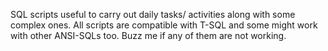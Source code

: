 SQL scripts useful to carry out daily tasks/ activities along with some complex ones.
All scripts are compatible with T-SQL and some might work with other ANSI-SQLs too. 
Buzz me if any of them are not working.
